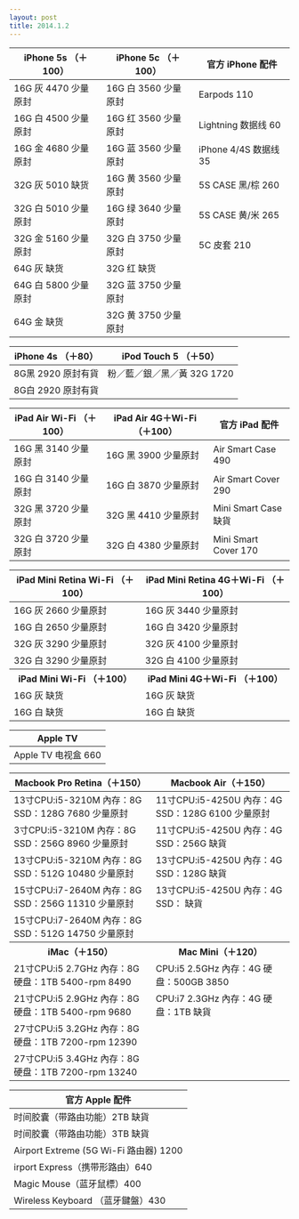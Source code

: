 ```yaml
---
layout: post
title: 2014.1.2
---
```

<table class="table table-bordered table-striped">
<thead>
<tr>
<th>iPhone 5s （＋100）  </th>
<th> iPhone 5c （＋100） </th>
<th> 官方 iPhone 配件</th>
</tr>
</thead>
<tbody>
<tr>
<td>16G 灰  4470  少量原封 </td>
<td>16G 白  3560  少量原封</td>
<td> Earpods 110</td>
</tr>
<tr>
<td>16G 白  4500  少量原封 </td>
<td>16G 红  3560  少量原封</td>
<td> Lightning 数据线 60</td>
</tr>
<tr>
<td>16G 金  4680  少量原封 </td>
<td>16G 蓝  3560  少量原封</td>
<td> iPhone 4/4S 数据线 35</td>
</tr>
<tr>
<td>32G 灰  5010  缺货    </td>
<td>16G 黄  3560  少量原封</td>
<td> 5S CASE 黑/棕 260</td>
</tr>
<tr>
<td>32G 白  5010  少量原封 </td>
<td>16G 绿  3640  少量原封</td>
<td> 5S CASE 黄/米 265</td>
</tr>
<tr>
<td>32G 金  5160  少量原封 </td>
<td>32G 白  3750  少量原封</td>
<td> 5C 皮套 210</td>
</tr>
<tr>
<td>64G 灰        缺货    </td>
<td>32G 红        缺货   </td>
<td></td>
</tr>
<tr>
<td>64G 白  5800  少量原封 </td>
<td>32G 蓝  3750  少量原封</td>
<td></td>
</tr>
<tr>
<td>64G 金        缺货    </td>
<td>32G 黄  3750  少量原封</td>
<td></td>
</tr>
</tbody>
</table>


<table class="table table-bordered table-striped">
<thead>
<tr>
<th>iPhone 4s （＋80）  </th>
<th> iPod Touch 5 （＋50） </th>
</tr>
</thead>
<tbody>
<tr>
<td>8G黑 2920 原封有貨 </td>
<td>粉／藍／銀／黑／黃 32G 1720</td>
</tr>
<tr>
<td>8G白 2920 原封有貨 </td>
<td></td>
</tr>
</tbody>
</table>


<table class="table table-bordered table-striped">
<thead>
<tr>
<th>iPad Air Wi-Fi （＋100）  </th>
<th> iPad Air 4G＋Wi-Fi （＋100） </th>
<th> 官方 iPad 配件</th>
</tr>
</thead>
<tbody>
<tr>
<td>16G 黑 3140 少量原封  </td>
<td>16G 黑 3900 少量原封  </td>
<td> Air Smart Case 490</td>
</tr>
<tr>
<td>16G 白 3140 少量原封  </td>
<td>16G 白 3870 少量原封  </td>
<td> Air Smart Cover 290</td>
</tr>
<tr>
<td>32G 黑 3720 少量原封  </td>
<td>32G 黑 4410 少量原封  </td>
<td> Mini Smart Case 缺貨</td>
</tr>
<tr>
<td>32G 白 3720 少量原封  </td>
<td>32G 白 4380 少量原封  </td>
<td> Mini Smart Cover 170</td>
</tr>
</tbody>
</table>


<table class="table table-bordered table-striped">
<thead>
<tr>
<th>iPad Mini Retina Wi-Fi （＋100）  </th>
<th> iPad Mini Retina 4G＋Wi-Fi （＋100） </th>
</tr>
</thead>
<tbody>
<tr>
<td>16G 灰 2660 少量原封 </td>
<td>16G 灰 3440 少量原封</td>
</tr>
<tr>
<td>16G 白 2650 少量原封 </td>
<td>16G 白 3420 少量原封</td>
</tr>
<tr>
<td>32G 灰 3290 少量原封 </td>
<td>32G 灰 4100 少量原封</td>
</tr>
<tr>
<td>32G 白 3290 少量原封 </td>
<td>32G 白 4100 少量原封</td>
</tr>
<tr>
<th>iPad Mini Wi-Fi （＋100）  </th>
<th>iPad Mini 4G＋Wi-Fi （＋100） </th>
</tr>
<tr>
<td>16G 灰 缺货 </td>
<td>16G 灰 缺货</td>
</tr>
<tr>
<td>16G 白 缺货 </td>
<td>16G 白 缺货</td>
</tr>
</tbody>
</table>


<table class="table table-bordered table-striped">
<thead>
<tr>
<th>Apple TV  </th>
</tr>
</thead>
<tbody>
<tr>
<td>Apple TV 电视盒 660 </td>
</tr>
</tbody>
</table>


<table class="table table-bordered table-striped">
<thead>
<tr>
<th>Macbook Pro Retina（＋150）  </th>
<th> Macbook Air（＋150） </th>
</tr>
</thead>
<tbody>
<tr>
<td>13寸CPU:i5-3210M 內存：8G SSD：128G 7680 少量原封 </td>
<td> 11寸CPU:i5-4250U 內存：4G SSD：128G 6100 少量原封</td>
</tr>
<tr>
<td>3寸CPU:i5-3210M 內存：8G SSD：256G 8960 少量原封 </td>
<td> 11寸CPU:i5-4250U 內存：4G SSD：256G 缺貨</td>
</tr>
<tr>
<td>13寸CPU:i5-3210M 內存：8G SSD：512G 10480 少量原封 </td>
<td> 13寸CPU:i5-4250U 內存：4G SSD：128G 缺貨</td>
</tr>
<tr>
<td>15寸CPU:i7-2640M 內存：8G SSD：256G 11310 少量原封 </td>
<td> 13寸CPU:i5-4250U 內存：4G SSD： 缺貨</td>
</tr>
<tr>
<td>15寸CPU:i7-2640M 內存：8G SSD：512G 14750 少量原封 </td>
<td></td>
</tr>
<tr>
<th>iMac（＋150） </th>
<th> Mac Mini（＋120）</th>
</tr>
<tr>
<td>21寸CPU:i5 2.7GHz 內存：8G 硬盘：1TB 5400-rpm 8490 </td>
<td> CPU:i5 2.5GHz 內存：4G 硬盘：500GB 3850</td>
</tr>
<tr>
<td>21寸CPU:i5 2.9GHz 內存：8G 硬盘：1TB 5400-rpm 9680</td>
<td>CPU:i7 2.3GHz 內存：4G 硬盘：1TB 缺貨</td>
</tr>
<tr>
<td>27寸CPU:i5 3.2GHz 內存：8G 硬盘：1TB 7200-rpm 12390</td>
<td></td>
</tr>
<tr>
<td>27寸CPU:i5 3.4GHz 內存：8G 硬盘：1TB 7200-rpm 13240</td>
<td></td>
</tr>
</tbody>
</table>


<table class="table table-bordered table-striped">
<thead>
<tr>
<th>官方 Apple 配件  </th>
</tr>
</thead>
<tbody>
<tr>
<td>时间胶囊（带路由功能）2TB 缺貨</td>
</tr>
<tr>
<td>时间胶囊（带路由功能）3TB 缺貨</td>
</tr>
<tr>
<td>Airport Extreme (5G Wi-Fi 路由器) 1200</td>
</tr>
<tr>
<td>irport Express（携带形路由）640</td>
</tr>
<tr>
<td>Magic Mouse（蓝牙鼠標）400</td>
</tr>
<tr>
<td>Wireless Keyboard （蓝牙鍵盤）430</td>
</tr>
</tbody>
</table>



